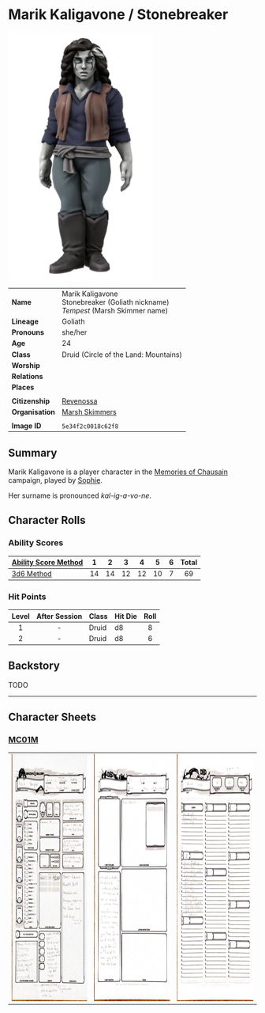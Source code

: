 # Marik Kaligavone / Stonebreaker

<img src="https://raw.githubusercontent.com/jesskelsall/astarus-images/main/characters/portraits/5e34f2c0018c62f8.png" height="500" />

|||
| --- | --- |
| **Name** | Marik Kaligavone<br>Stonebreaker (Goliath nickname)<br>*Tempest* (Marsh Skimmer name) | character.3
| **Lineage** | Goliath |
| **Pronouns** | she/her |
| **Age** | 24 |
| **Class** | Druid (Circle of the Land: Mountains) |
| **Worship** | |
| **Relations** | |
| **Places** | |
|||
| **Citizenship** | [Revenossa](../civilisations/nilsavnic-alliance/states/revenossa.md) |
| **Organisation** | [Marsh Skimmers](../organisations/marsh-skimmers.md) |
|||
| **Image ID** | `5e34f2c0018c62f8` |

## Summary

Marik Kaligavone is a player character in the [Memories of Chausain](../campaigns/C3-memories-of-chausain.md) campaign, played by [Sophie](../players/sophie.md).

Her surname is pronounced *kal-ig-a-vo-ne*.

## Character Rolls

### Ability Scores

| [Ability Score Method](../mechanics/ability-score-method/ability-score-method.md) | 1 | 2 | 3 | 4 | 5 | 6 | Total |
| --- |:---:|:---:|:---:|:---:|:---:|:---:|:---:|
| [3d6 Method](../mechanics/ability-score-method/3d6-method.md) | 14 | 14 | 12 | 12 | 10 | 7 | 69 |

### Hit Points

| Level | After Session | Class | Hit Die | Roll |
|:---:|:---:| --- | --- |:---:|
| 1 | - | Druid | d8 | 8 |
| 2 | - | Druid | d8 | 6 |

## Backstory

TODO

---

## Character Sheets

### [MC01M](../sessions/completed/MC01M.md)

||||
|:---:|:---:|:---:|
| <img src="https://raw.githubusercontent.com/jesskelsall/astarus-images/main/character-sheets/120bdc0c161929ad-1.jpg" height="500" /> | <img src="https://raw.githubusercontent.com/jesskelsall/astarus-images/main/character-sheets/120bdc0c161929ad-2.jpg" height="500" /> | <img src="https://raw.githubusercontent.com/jesskelsall/astarus-images/main/character-sheets/120bdc0c161929ad-3.jpg" height="500" /> |
